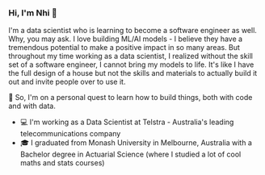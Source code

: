 ### Hi, I'm Nhi 👋 

I'm a data scientist who is learning to become a software engineer as well. Why, you may ask. I love building ML/AI models - I believe they have a tremendous potential to make a positive impact in so many areas. But throughout my time working as a data scientist, I realized without the skill set of a software engineer, I cannot bring my models to life. It's like I have the full design of a house but not the skills and materials to actually build it out and invite people over to use it. 

🌱 So, I'm on a personal quest to learn how to build things, both with code and with data.

* 💻 I'm working as a Data Scientist at Telstra - Australia's leading telecommunications company 
* 🎓 I graduated from Monash University in Melbourne, Australia with a Bachelor degree in Actuarial Science (where I studied a lot of cool maths and stats courses)

